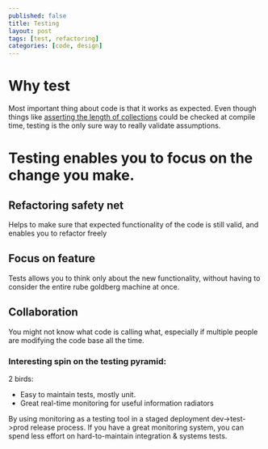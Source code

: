 ```yaml
---
published: false
title: Testing
layout: post
tags: [test, refactoring]
categories: [code, design]
---
```

# Why test

Most important thing about code is that it works as expected. Even though things like [asserting the length of collections](https://www.idris-lang.org) could be checked at compile time, testing is the only sure way to really validate assumptions.

# Testing enables you to focus on the change you make.
## Refactoring safety net
Helps to make sure that expected functionality of the code is still valid, and enables you to refactor freely
## Focus on feature
Tests allows you to think only about the new functionality, without having to consider the entire rube goldberg machine at once.
## Collaboration
You might not know what code is calling what, especially if multiple people are modifying the code base all the time.



### Interesting spin on the testing pyramid:
2 birds:
 * Easy to maintain tests, mostly unit.
 * Great real-time monitoring for useful information radiators
 
By using monitoring as a testing tool in a staged deployment dev->test->prod release process.
If you have a great monitoring system, you can spend less effort on hard-to-maintain integration & systems tests.


